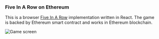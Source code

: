 ### Five In A Row on Ethereum

This is a browser [Five In A Row](https://en.wikipedia.org/wiki/Gomoku) implementation written in React. The game is backed by Ethereum smart contract and works in Ethereum blockchain. 

![Game screen](https://pbs.twimg.com/media/DYlW_HqW0AUKp_Z.jpg:large)
